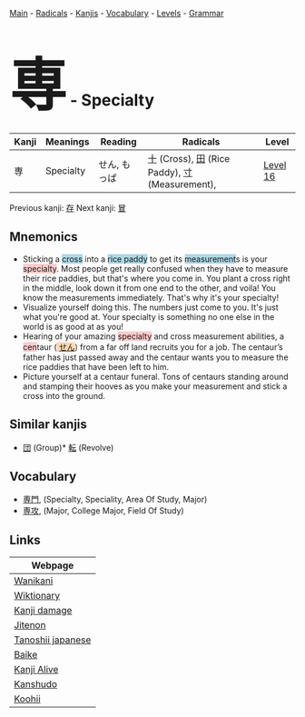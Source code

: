 <style> bigfont {font-size: 100px}</style>
[Main](../README.md) -
[Radicals](../radicals.md) -
[Kanjis](../kanjis.md) -
[Vocabulary](../vocabulary.md) -
[Levels](../levels.md) -
[Grammar](../grammar.md)
# <bigfont> 専</bigfont> - Specialty 

| Kanji | Meanings | Reading | Radicals | Level |
| --- | --- | --- | --- | --- |
| 専 | Specialty | せん, もっぱ | [十](../radicals/十.md) (Cross), [田](../radicals/田.md) (Rice Paddy), [寸](../radicals/寸.md) (Measurement),  | [Level 16](../levels/wk_level16.md) |

Previous kanji: [存](存.md) Next kanji: [冒](冒.md) 

## Mnemonics
 * Sticking a <span style="background-color:#ADD8E6"> cross</span> into a <span style="background-color:#ADD8E6"> rice paddy</span> to get its <span style="background-color:#ADD8E6"> measurement</span>s is your <span style="background-color:#ffcccb"> specialty</span>. Most people get really confused when they have to measure their rice paddies, but that's where you come in. You plant a cross right in the middle, look down it from one end to the other, and voila! You know the measurements immediately. That's why it's your specialty!
* Visualize yourself doing this. The numbers just come to you. It's just what you're good at. Your specialty is something no one else in the world is as good at as you!
* Hearing of your amazing <span style="background-color:#ffcccb"> specialty</span> and cross measurement abilities, a <span style="background-color:#ffcccb"> cen</span>taur (<span style="background-color:#fed8b1"> [せん](https://jisho.org/search/せん)</span>) from a far off land recruits you for a job. The centaur’s father has just passed away and the centaur wants you to measure the rice paddies that have been left to him.
* Picture yourself at a centaur funeral. Tons of centaurs standing around and stamping their hooves as you make your measurement and stick a cross into the ground.


## Similar kanjis
 * [団](団.md) (Group)* [転](転.md) (Revolve)


## Vocabulary
 * [専門](../vocabulary/専.md), (Specialty, Speciality, Area Of Study, Major)
* [専攻](../vocabulary/専.md), (Major, College Major, Field Of Study)



## Links 

| Webpage |
| --- |
| [Wanikani          ](https://www.wanikani.com/kanji/専) |
| [Wiktionary        ](https://en.wiktionary.org/wiki/専) |
| [Kanji damage      ](http://www.kanjidamage.com/kanji/search?utf8=✓&q=専) |
| [Jitenon           ](https://jitenon.com/kanji/専) |
| [Tanoshii japanese ](https://www.tanoshiijapanese.com/dictionary/kanji.cfm?k=専) |
| [Baike             ](https://baike.baidu.com/item/専) |
| [Kanji Alive       ](https://app.kanjialive.com/専) |
| [Kanshudo          ](https://www.kanshudo.com/searchmn?q=専) |
| [Koohii            ](https://kanji.koohii.com/study/kanji/専) |
